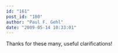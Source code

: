 ```yaml
---
id: "161"
post_id: "180"
author: "Paul F. Gehl"
date: "2009-05-14 10:33:01"
---
```

Thanks for these many, useful clarifications!
